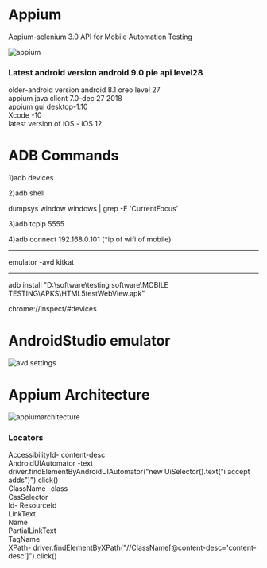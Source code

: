 # Appium
Appium-selenium 3.0 API for Mobile Automation Testing

![appium](https://user-images.githubusercontent.com/24494133/42090141-d006b1c2-7bbd-11e8-9647-b751c9f7c986.png)

### Latest android version android 9.0 pie api level28
older-android version android 8.1 oreo level 27 </br>
appium java client 7.0-dec 27 2018 </br>
appium gui desktop-1.10 </br>
Xcode -10 </br>
latest version of iOS - iOS 12. </br>
# ADB Commands
1)adb devices

2)adb shell

dumpsys window windows | grep -E 'CurrentFocus'

3)adb tcpip 5555

4)adb connect 192.168.0.101
(*ip of wifi of mobile) 



--------------------------------------------

emulator -avd kitkat



--------------------------------------------



adb install "D:\software\testing software\MOBILE TESTING\APKS\HTML5testWebView.apk"

chrome://inspect/#devices

# AndroidStudio emulator
![avd settings](https://user-images.githubusercontent.com/24494133/42304144-68bd9b46-8042-11e8-99a6-5cd42b342882.PNG)
# Appium Architecture
![appiumarchitecture](https://user-images.githubusercontent.com/24494133/43879019-8efea5be-9bbf-11e8-9264-dcef7e7fab1e.png)

### Locators
AccessibilityId- content-desc </br>
AndroidUIAutomator -text </br>
driver.findElementByAndroidUIAutomator("new UiSelector().text(\"i accept adds\")").click() </br>
ClassName -class </br>
CssSelector </br>
Id- ResourceId  </br>
LinkText </br>
Name </br>
PartialLinkText </br>
TagName </br>
XPath- driver.findElementByXPath("//ClassName[@content-desc='content-desc']").click()

